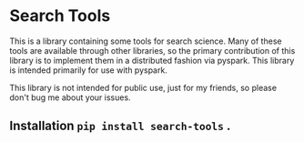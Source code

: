 # Search Tools
This is a library containing some tools for search science. Many of these tools are available through other libraries, so the primary contribution of this library is to implement them in a distributed fashion via pyspark. This library is intended primarily for use with pyspark.

This library is not intended for public use, just for my friends, so please don't bug me about your issues.


## Installation `pip install search-tools` .
